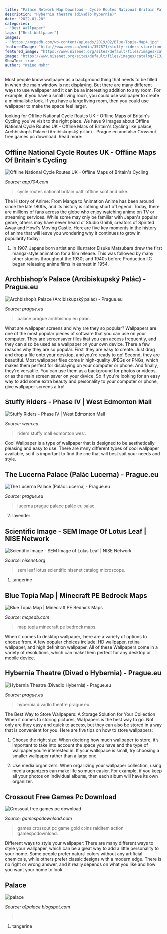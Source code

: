 ```yaml
---
title: "Palace Network Map Download - Cycle Routes National Britain Path Offline Scotland Bike"
description: "Hybernia theatre (divadlo hybernia)"
date: "2022-01-20"
categories:
- "Best Wallpaper"
tags: ["Best Wallpaper"]
images:
- "https://mcpedb.com/wp-content/uploads/2019/02/Blue-Topia-Map4.jpg"
featuredImage: "http://www.wem.ca/media/357871/stuffy-riders-storefront-1920.jpg?center=0.67777777777777781,0.485&amp;mode=crop&amp;width=480&amp;height=480"
featured_image: "https://www.nisenet.org/sites/default/files/images/catalog/7132011_1000x.jpg"
image: "https://www.nisenet.org/sites/default/files/images/catalog/7132011_1000x.jpg"
ShowToc: true
author: "Waino Mohr"
---
```



Most people know wallpaper as a background thing that needs to be filled in when the main window is not displaying. But there are many different ways to use wallpaper and it can be an interesting addition to any room. For example, if you have a small living room, you could use wallpaper to create a minimalistic look. If you have a large living room, then you could use wallpaper to make the space feel larger.

	

		
looking for Offline National Cycle Routes UK - Offline Maps of Britain&#039;s Cycling you've visit to the right place. We have 9 Images about Offline National Cycle Routes UK - Offline Maps of Britain&#039;s Cycling like palace, Archbishop’s Palace (Arcibiskupský palác) - Prague.eu and also Crossout free games pc download. Read more:
		
    
## Offline National Cycle Routes UK - Offline Maps Of Britain&#039;s Cycling

<img loading=lazy src="http://a3.mzstatic.com/eu/r30/Purple5/v4/a2/dd/54/a2dd54f0-f75f-0ba7-8c3a-0e546c69ef3d/screen1136x1136.jpeg" onerror="this.onerror=null;this.src='https://tse4.mm.bing.net/th?id=OIP.jUW47mi50AKRY3RYaPdc2gHaNJ&amp;pid=15.1';" alt="Offline National Cycle Routes UK - Offline Maps of Britain&#039;s Cycling">

_Source: app704.com_

>cycle routes national britain path offline scotland bike. 

	

The History of Anime: From Manga to Animation
Anime has been around since the late 1800s, and its history is nothing short ofLegend. Today, there are millions of fans across the globe who enjoy watching anime on TV or streaming services. While some may only be familiar with Japan's popular genre, others may have never heard of Studio Ghibli, creators of Spirited Away and Howl's Moving Castle. Here are five key moments in the history of anime that will leave you wondering why it continues to grow in popularity today:
1) In 1907, Japans born artist and illustrator Eisuke Matsubara drew the first manga-style animation for a film release. This was followed by many other studios throughout the 1930s and 1940s before Production I.G began releasing anime films in earnest in 1954.

    
## Archbishop’s Palace (Arcibiskupský Palác) - Prague.eu

<img loading=lazy src="https://cdn-vsh.prague.eu/object/2107/p7260211.jpg" onerror="this.onerror=null;this.src='https://tse2.mm.bing.net/th?id=OIP.0tcGp9lnjtVBSgNcfnf3PAHaFj&amp;pid=15.1';" alt="Archbishop’s Palace (Arcibiskupský palác) - Prague.eu">

_Source: prague.eu_

>palace prague archbishop eu palác. 

	

What are wallpaper screens and why are they so popular?
Wallpapers are one of the most popular pieces of software that you can use on your computer. They are screensaver files that you can access frequently, and they can also be used as a wallpaper on your own device. There a few reasons why they are so popular. First, they are easy to create. Just drag and drop a file onto your desktop, and you're ready to go! Second, they are beautiful. Most wallpaper files come in high-quality JPEGs or PNGs, which makes them perfect for displaying on your computer or phone. And finally, they're versatile. You can use them as a background for photos or videos, or as the main screen saver on your device. So if you're looking for an easy way to add some extra beauty and personality to your computer or phone, give wallpaper screens a try!

    
## Stuffy Riders - Phase IV | West Edmonton Mall

<img loading=lazy src="http://www.wem.ca/media/357871/stuffy-riders-storefront-1920.jpg?center=0.67777777777777781,0.485&amp;mode=crop&amp;width=480&amp;height=480" onerror="this.onerror=null;this.src='https://tse4.mm.bing.net/th?id=OIP.2GmPPJBFrvCy4B_sxqowsAHaHa&amp;pid=15.1';" alt="Stuffy Riders - Phase IV | West Edmonton Mall">

_Source: wem.ca_

>riders stuffy mall edmonton west. 

	

Cool Wallpaper is a type of wallpaper that is designed to be aesthetically pleasing and easy to use. There are many different types of cool wallpaper available, so it is important to find the one that will best suit your needs and style.

    
## The Lucerna Palace (Palác Lucerna) - Prague.eu

<img loading=lazy src="https://www.prague.eu/object/3155/lucerna.jpg" onerror="this.onerror=null;this.src='https://tse2.mm.bing.net/th?id=OIP.1YviwdBBHAUUvKi6P88beAHaFX&amp;pid=15.1';" alt="The Lucerna Palace (Palác Lucerna) - Prague.eu">

_Source: prague.eu_

>lucerna prague palace palác eu palac. 

	

2. lavender 

    
## Scientific Image - SEM Image Of Lotus Leaf | NISE Network

<img loading=lazy src="https://www.nisenet.org/sites/default/files/images/catalog/7132011_1000x.jpg" onerror="this.onerror=null;this.src='https://tse3.mm.bing.net/th?id=OIP.z9DLBAqk2zememtBGRTsxAHaGB&amp;pid=15.1';" alt="Scientific Image - SEM Image of Lotus Leaf | NISE Network">

_Source: nisenet.org_

>sem leaf lotus scientific nisenet catalog microscope. 

	

1. tangerine 

    
## Blue Topia Map | Minecraft PE Bedrock Maps

<img loading=lazy src="https://mcpedb.com/wp-content/uploads/2019/02/Blue-Topia-Map4.jpg" onerror="this.onerror=null;this.src='https://tse1.mm.bing.net/th?id=OIP.DX9EbTodzPCIQJzG88MWFAHaEK&amp;pid=15.1';" alt="Blue Topia Map | Minecraft PE Bedrock Maps">

_Source: mcpedb.com_

>map topia minecraft pe bedrock maps. 

	

When it comes to desktop wallpaper, there are a variety of options to choose from. A few popular choices include: HD wallpaper, retina wallpaper, and high definition wallpaper. All of these Wallpapers come in a variety of resolutions, which can make them perfect for any desktop or mobile device. 

    
## Hybernia Theatre (Divadlo Hybernia) - Prague.eu

<img loading=lazy src="https://cdn-vsh.prague.eu/object/45/hybernia-2.jpg" onerror="this.onerror=null;this.src='https://tse2.mm.bing.net/th?id=OIP.4wgyQ7-VsHDadSft45GL6QHaEi&amp;pid=15.1';" alt="Hybernia Theatre (Divadlo Hybernia) - Prague.eu">

_Source: prague.eu_

>hybernia divadlo theatre prague eu. 

	

The Best Way to Store Wallpapers: A Storage Solution for Your Collection
When it comes to storing pictures, Wallpapers is the best way to go. Not only are they easy and quick to access, but they can also be stored in a way that is convenient for you. Here are five tips on how to store wallpapers:
1) Choose the right size: When deciding how much wallpaper to store, it’s important to take into account the space you have and the type of wallpaper you’re interested in. If your wallspace is small, try choosing a smaller wallpaper rather than a large one.

2) Use media organizers: When organizing your wallpaper collection, using media organizers can make life so much easier. For example, if you keep all your photos on individual albums, then each album will have its own organizer.

    
## Crossout Free Games Pc Download

<img loading=lazy src="http://gamespcdownload.com/wp-content/uploads/2017/06/maxresdefault-11.jpg" onerror="this.onerror=null;this.src='https://tse4.mm.bing.net/th?id=OIP.fqRSwc3w5I8hk0wdKQBqMwHaFB&amp;pid=15.1';" alt="Crossout free games pc download">

_Source: gamespcdownload.com_

>games crossout pc game gold coins raiditem action gamespcdownload. 

	

Different ways to style your wallpaper:
There are many different ways to style your wallpaper, which can be a great way to add a little personality to your home. Some people prefer natural colors without any artificial chemicals, while others prefer classic designs with a modern edge. There is no right or wrong answer, and it really depends on what you like and how you want your home to look.

    
## Palace

<img loading=lazy src="https://3.bp.blogspot.com/-k2xNlZkA4f8/WmS6nzsaeYI/AAAAAAAAE6w/5XyZ7lqlyCIVIMTodxBR2xnQslh8TWdPwCLcBGAs/s1600/Map%2Bto%2Bcompound.jpg" onerror="this.onerror=null;this.src='https://tse3.mm.bing.net/th?id=OIP.NtKhp8RECrtmXf7u4iLBlgHaHi&amp;pid=15.1';" alt="palace">

_Source: a1palace.blogspot.com_

>. 

	

1. tangerine 

